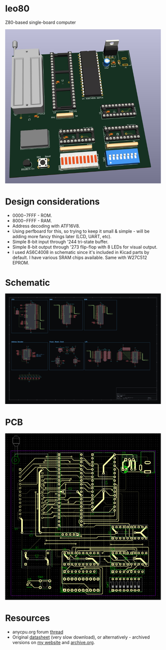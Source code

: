 # leo80
Z80-based single-board computer

![Schematic](./img/v1a_3d.jpg)

# Design considerations

- $0000-$7FFF - ROM.
- $8000-$FFFF - RAM.
- Address decoding with ATF16V8.
- Using perfboard for this, so trying to keep it small & simple - will be adding more fancy things later (LCD, UART, etc).
- Simple 8-bit input through '244 tri-state buffer.
- Simple 8-bit output through '273 flip-flop with 8 LEDs for visual output.
- I used AS6C4008 in schematic since it's included in Kicad parts by default. I have various SRAM chips available. Same with W27C512 EPROM.

# Schematic

![Schematic](./img/v1a.jpg)

# PCB

![PCB](./img/v1a_pcb.png)

# Resources

- anycpu.org forum [thread](https://anycpu.org/forum/viewtopic.php?f=25&t=1060)
- Original [datasheet](https://www.zilog.com/docs/z80/um0080.pdf) (very slow download), or alternatively - archived versions on [my website](https://dun.ai/files/z80.pdf) and [archive.org](https://archive.org/details/um0080httpswww.zilog.comdocsz80um0080.pdf).


